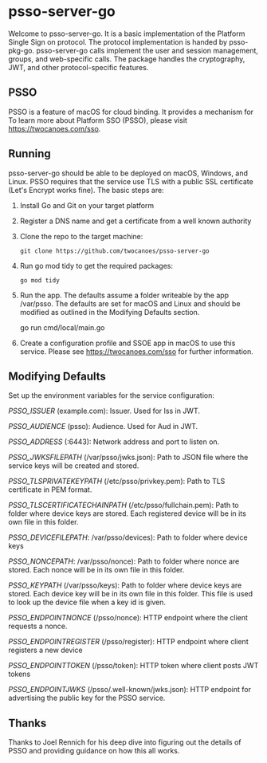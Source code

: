 # psso-server-go

Welcome to psso-server-go. It is a basic implementation of the Platform Single Sign on protocol. The protocol implementation is handed by psso-pkg-go.  psso-server-go calls implement the user and session management, groups, and web-specific calls. The package handles the cryptography, JWT, and other protocol-specific features.  

## PSSO
PSSO is a feature of macOS for cloud binding. It provides a mechanism for 
To learn more about Platform SSO (PSSO), please visit https://twocanoes.com/sso.

## Running
psso-server-go should be able to be deployed on macOS, Windows, and Linux. PSSO requires that the service use TLS with a public SSL certificate (Let's Encrypt works fine). The basic steps are:

1. Install Go and Git on your target platform
2. Register a DNS name and get a certificate from a well known authority
3. Clone the repo to the target machine:

	`git clone https://github.com/twocanoes/psso-server-go`
		
4. Run go mod tidy to get the required packages:
		
	`go mod tidy`

5. Run the app. The defaults assume a folder writeable by the app /var/psso. The defaults are set for macOS and Linux and should be modified as outlined in the Modifying Defaults section.

	go run cmd/local/main.go
		
6. Create a configuration profile and SSOE app in macOS to use this service. Please see https://twocanoes.com/sso for further information.


## Modifying Defaults

Set up the environment variables for the service configuration:

_PSSO_ISSUER_ (example.com): Issuer. Used for Iss in JWT.

_PSSO_AUDIENCE_ (psso): Audience. Used for Aud in JWT.

_PSSO_ADDRESS_ (:6443): Network address and port to listen on.

_PSSO_JWKSFILEPATH_ (/var/psso/jwks.json): Path to JSON file where the service keys will be created and stored.

_PSSO_TLSPRIVATEKEYPATH_ (/etc/psso/privkey.pem): Path to TLS certificate in PEM format.

_PSSO_TLSCERTIFICATECHAINPATH_ (/etc/psso/fullchain.pem): Path to folder where device keys are stored. Each registered device will be in its own file in this folder.

_PSSO_DEVICEFILEPATH_: /var/psso/devices): Path to folder where device keys

_PSSO_NONCEPATH_: /var/psso/nonce): Path to folder where nonce are stored. Each nonce will be in its own file in this folder.

_PSSO_KEYPATH_ (/var/psso/keys): Path to folder where device keys are stored. Each device key will be in its own file in this folder. This file is used to look up the device file when a key id is given.

_PSSO_ENDPOINTNONCE_ (/psso/nonce): HTTP endpoint where the client requests a nonce.

_PSSO_ENDPOINTREGISTER_ (/psso/register): HTTP endpoint where client registers a new device

_PSSO_ENDPOINTTOKEN_ (/psso/token): HTTP token where client posts JWT tokens

_PSSO_ENDPOINTJWKS_ (/psso/.well-known/jwks.json): HTTP endpoint for advertising the public key for the PSSO service.


## Thanks
Thanks to Joel Rennich for his deep dive into figuring out the details of PSSO and providing guidance on how this all works.
